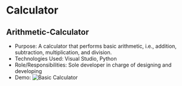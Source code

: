 # Calculator
## Arithmetic-Calculator
- Purpose: A calculator that performs basic arithmetic, i.e., addition, subtraction, multiplication, and division.
- Technologies Used: Visual Studio, Python
- Role/Responsibilities: Sole developer in charge of designing and developing
- Demo: ![Basic Calculator](https://github.com/user-attachments/assets/2423d975-44b6-4d32-bca0-693299b47c19)
